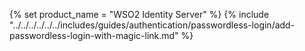 {% set product_name = "WSO2 Identity Server" %}
{% include "../../../../../../includes/guides/authentication/passwordless-login/add-passwordless-login-with-magic-link.md" %}